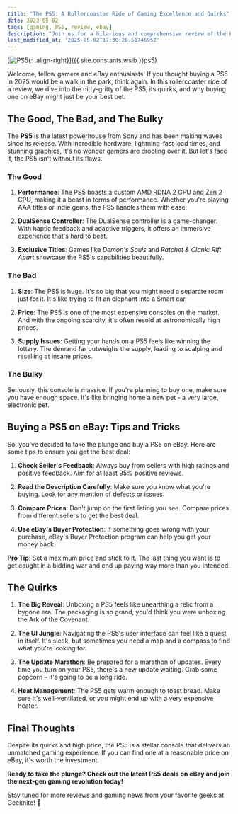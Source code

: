 ```yaml
---
title: "The PS5: A Rollercoaster Ride of Gaming Excellence and Quirks"
date: 2023-05-02
tags: [gaming, PS5, review, ebay]
description: "Join us for a hilarious and comprehensive review of the PS5 available on eBay in 2025. From its impressive specs to the quirks that make you chuckle, we've got it all!"
last_modified_at: '2025-05-02T17:30:20.5174695Z'
---
```


[![PS5](https://i.imgur.com/hfOlYVsm.jpg){: .align-right}]({{ site.constants.wsib }}ps5)

Welcome, fellow gamers and eBay enthusiasts! If you thought buying a PS5 in 2025 would be a walk in the park, think again. In this rollercoaster ride of a review, we dive into the nitty-gritty of the PS5, its quirks, and why buying one on eBay might just be your best bet.

## The Good, The Bad, and The Bulky

The **PS5** is the latest powerhouse from Sony and has been making waves since its release. With incredible hardware, lightning-fast load times, and stunning graphics, it's no wonder gamers are drooling over it. But let's face it, the PS5 isn't without its flaws.

### The Good

1. **Performance**: The PS5 boasts a custom AMD RDNA 2 GPU and Zen 2 CPU, making it a beast in terms of performance. Whether you're playing AAA titles or indie gems, the PS5 handles them with ease.

2. **DualSense Controller**: The DualSense controller is a game-changer. With haptic feedback and adaptive triggers, it offers an immersive experience that's hard to beat.

3. **Exclusive Titles**: Games like *Demon's Souls* and *Ratchet & Clank: Rift Apart* showcase the PS5's capabilities beautifully.

### The Bad

1. **Size**: The PS5 is huge. It's so big that you might need a separate room just for it. It's like trying to fit an elephant into a Smart car.

2. **Price**: The PS5 is one of the most expensive consoles on the market. And with the ongoing scarcity, it's often resold at astronomically high prices.

3. **Supply Issues**: Getting your hands on a PS5 feels like winning the lottery. The demand far outweighs the supply, leading to scalping and reselling at insane prices.

### The Bulky

Seriously, this console is massive. If you're planning to buy one, make sure you have enough space. It's like bringing home a new pet - a very large, electronic pet.

## Buying a PS5 on eBay: Tips and Tricks

So, you've decided to take the plunge and buy a PS5 on eBay. Here are some tips to ensure you get the best deal:

1. **Check Seller's Feedback**: Always buy from sellers with high ratings and positive feedback. Aim for at least 95% positive reviews.

2. **Read the Description Carefully**: Make sure you know what you're buying. Look for any mention of defects or issues.

3. **Compare Prices**: Don't jump on the first listing you see. Compare prices from different sellers to get the best deal.

4. **Use eBay's Buyer Protection**: If something goes wrong with your purchase, eBay's Buyer Protection program can help you get your money back.

**Pro Tip**: Set a maximum price and stick to it. The last thing you want is to get caught in a bidding war and end up paying way more than you intended.

## The Quirks

1. **The Big Reveal**: Unboxing a PS5 feels like unearthing a relic from a bygone era. The packaging is so grand, you'd think you were unboxing the Ark of the Covenant.

2. **The UI Jungle**: Navigating the PS5's user interface can feel like a quest in itself. It's sleek, but sometimes you need a map and a compass to find what you're looking for.

3. **The Update Marathon**: Be prepared for a marathon of updates. Every time you turn on your PS5, there's a new update waiting. Grab some popcorn – it's going to be a long ride.

4. **Heat Management**: The PS5 gets warm enough to toast bread. Make sure it's well-ventilated, or you might end up with a very expensive heater.

## Final Thoughts

Despite its quirks and high price, the PS5 is a stellar console that delivers an unmatched gaming experience. If you can find one at a reasonable price on eBay, it's worth the investment.

**Ready to take the plunge? Check out the latest PS5 deals on eBay and join the next-gen gaming revolution today!**

Stay tuned for more reviews and gaming news from your favorite geeks at Geeknite! 🚀